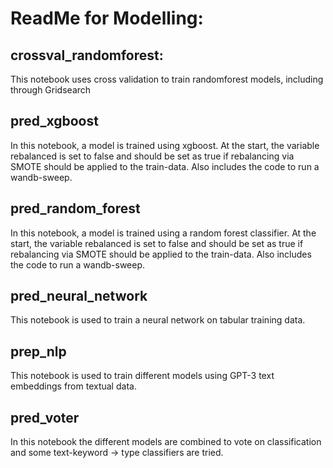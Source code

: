 # ReadMe for Modelling:

## crossval_randomforest:

This notebook uses cross validation to train randomforest models, including through Gridsearch

## pred_xgboost

In this notebook, a model is trained using xgboost. At the start, the variable rebalanced is set to false and should be set as true if rebalancing via SMOTE should be applied to the train-data. Also includes the code to run a wandb-sweep.

## pred_random_forest

In this notebook, a model is trained using a random forest classifier. At the start, the variable rebalanced is set to false and should be set as true if rebalancing via SMOTE should be applied to the train-data. Also includes the code to run a wandb-sweep.

## pred_neural_network

This notebook is used to train a neural network on tabular training data.

## prep_nlp

This notebook is used to train different models using GPT-3 text embeddings from textual data.

## pred_voter

In this notebook the different models are combined to vote on classification and some text-keyword -> type classifiers are tried.
